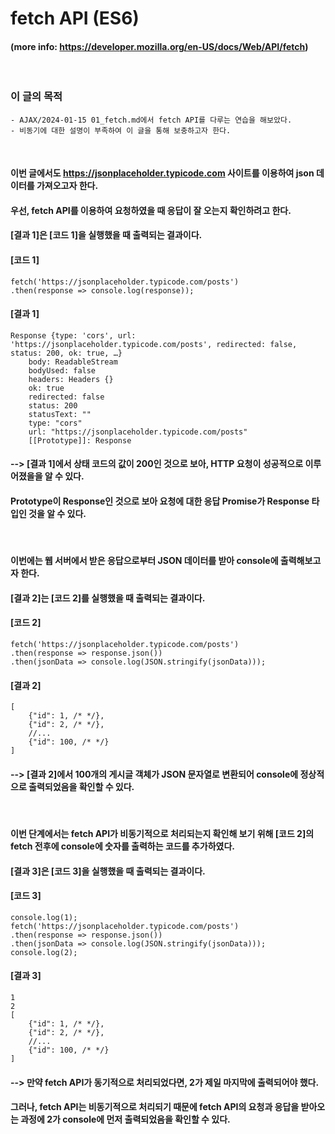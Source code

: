 # fetch API (ES6)
#### (more info: https://developer.mozilla.org/en-US/docs/Web/API/fetch)
<br/>

### 이 글의 목적
    - AJAX/2024-01-15 01_fetch.md에서 fetch API를 다루는 연습을 해보았다.
    - 비동기에 대한 설명이 부족하여 이 글을 통해 보충하고자 한다.
<br/>

#### 이번 글에서도 https://jsonplaceholder.typicode.com 사이트를 이용하여 json 데이터를 가져오고자 한다.
#### 우선, fetch API를 이용하여 요청하였을 때 응답이 잘 오는지 확인하려고 한다.
#### [결과 1]은 [코드 1]을 실행했을 때 출력되는 결과이다.
#### [코드 1]
```plaintext
fetch('https://jsonplaceholder.typicode.com/posts')
.then(response => console.log(response));
```
#### [결과 1]
```plaintext
Response {type: 'cors', url: 'https://jsonplaceholder.typicode.com/posts', redirected: false, status: 200, ok: true, …}
    body: ReadableStream
    bodyUsed: false
    headers: Headers {}
    ok: true
    redirected: false
    status: 200
    statusText: ""
    type: "cors"
    url: "https://jsonplaceholder.typicode.com/posts"
    [[Prototype]]: Response
```
#### --> [결과 1]에서 상태 코드의 값이 200인 것으로 보아, HTTP 요청이 성공적으로 이루어졌을을 알 수 있다.
#### Prototype이 Response인 것으로 보아 요청에 대한 응답 Promise가 Response 타입인 것을 알 수 있다.  
<br/>

#### 이번에는 웹 서버에서 받은 응답으로부터 JSON 데이터를 받아 console에 출력해보고자 한다.
#### [결과 2]는 [코드 2]를 실행했을 때 출력되는 결과이다.
#### [코드 2]
```plaintext
fetch('https://jsonplaceholder.typicode.com/posts')
.then(response => response.json())
.then(jsonData => console.log(JSON.stringify(jsonData)));
```
#### [결과 2]
```plaintext
[
    {"id": 1, /* */},
    {"id": 2, /* */},
    //...
    {"id": 100, /* */}
]
```
#### --> [결과 2]에서 100개의 게시글 객체가 JSON 문자열로 변환되어 console에 정상적으로 출력되었음을 확인할 수 있다.
<br/>

#### 이번 단계에서는 fetch API가 비동기적으로 처리되는지 확인해 보기 위해 [코드 2]의 fetch 전후에 console에 숫자를 출력하는 코드를 추가하였다.
#### [결과 3]은 [코드 3]을 실행했을 때 출력되는 결과이다.
#### [코드 3]
```plaintext
console.log(1);
fetch('https://jsonplaceholder.typicode.com/posts')
.then(response => response.json())
.then(jsonData => console.log(JSON.stringify(jsonData)));
console.log(2);
```
#### [결과 3]
```plaintext
1
2
[
    {"id": 1, /* */},
    {"id": 2, /* */},
    //...
    {"id": 100, /* */}
]
```
#### --> 만약 fetch API가 동기적으로 처리되었다면, 2가 제일 마지막에 출력되어야 했다.
#### 그러나, fetch API는 비동기적으로 처리되기 때문에 fetch API의 요청과 응답을 받아오는 과정에 2가 console에 먼저 출력되었음을 확인할 수 있다.
